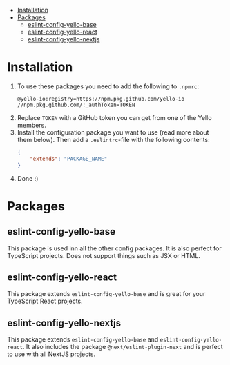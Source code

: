
- [Installation](#installation)
- [Packages](#packages)
	- [eslint-config-yello-base](#eslint-config-yello-base)
	- [eslint-config-yello-react](#eslint-config-yello-react)
	- [eslint-config-yello-nextjs](#eslint-config-yello-nextjs)

# Installation
1. To use these packages you need to add the following to `.npmrc`:
	```
	@yello-io:registry=https://npm.pkg.github.com/yello-io
	//npm.pkg.github.com/:_authToken=TOKEN
	```
2. Replace `TOKEN` with a GitHub token you can get from one of the Yello members.
3. Install the configuration package you want to use (read more about them below). Then add a `.eslintrc`-file with the following contents:
	```JSON
	{
		"extends": "PACKAGE_NAME"
	}
	```
4. Done :)

# Packages

## eslint-config-yello-base
This package is used inn all the other config packages. It is also perfect for TypeScript projects. Does not support things such as JSX or HTML.

## eslint-config-yello-react
This package extends `eslint-config-yello-base` and is great for your TypeScript React projects.

## eslint-config-yello-nextjs
This package extends `eslint-config-yello-base` and `eslint-config-yello-react`. It also includes the package `@next/eslint-plugin-next` and is perfect to use with all NextJS projects.
